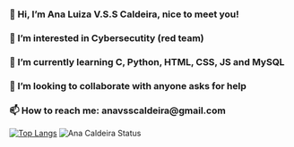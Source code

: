 <h3>👋 Hi, I’m Ana Luiza V.S.S Caldeira, nice to meet you!</h3>
<h3>👀 I’m interested in Cybersecutity (red team)</h3>
<h3>🌱 I’m currently learning C, Python, HTML, CSS, JS and MySQL</h3>
<h3>💞️ I’m looking to collaborate with anyone asks for help</h3>
<h3>📫 How to reach me: anavsscaldeira@gmail.com</h3>

[![Top Langs](https://github-readme-stats.vercel.app/api/top-langs/?username=AnaVSSCaldeira&layout=compact)](https://github.com/AnaVSSCaldeira/github-readme-stats)
![Ana Caldeira Status](https://github-readme-stats.vercel.app/api?username=AnaVSSCaldeira&theme=material-palenight&show_icons=true)
